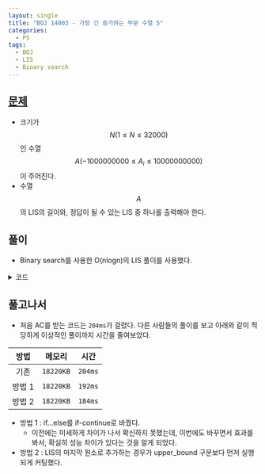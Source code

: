 ```yaml
---
layout: single
title: "BOJ 14003 - 가장 긴 증가하는 부분 수열 5"
categories:
  - PS
tags:
  - BOJ
  - LIS
  - Binary search
---
```


## <a href="https://www.acmicpc.net/problem/14003" target="_blank">문제</a>

- 크기가 $$N(1 \le N \le 32000)$$인 수열 $$A(-1000000000\le A_i \le 10000000000)$$이 주어진다.
- 수열 $$A$$의 LIS의 길이와, 정답이 될 수 있는 LIS 중 하나를 출력해야 한다.

## 풀이

- Binary search를 사용한 O(nlogn)의 LIS 풀이를 사용했다.

<details markdown="1">
<summary>코드</summary>

```cpp
#include <algorithm>
#include <iostream>
#include <stack>
#include <vector>
#define v vector

using namespace std;
using vi = vector<int>;
using ll = long long;

int main() {
    ios::sync_with_stdio(0);
    cin.tie(0);
    int n, lidx;
    cin >> n;
    vi ar(n, 0), lis, ari(n, 0);
    for (int i = 0; i < n; i++)
        cin >> ar[i];
    lis.push_back(ar[0]);
    for (int i = 1; i < n; i++) {
        if (lis.back() < ar[i]) {
            lis.push_back(ar[i]);
            ari[i] = lis.size() - 1;
            continue;
        }
        int ci = upper_bound(lis.begin(), lis.end(), ar[i]) - lis.begin();
        if (ci > 0 && lis[ci - 1] == ar[i]) {
            ari[i] = ci - 1;
            continue;
        }
        lis[ci] = ar[i];
        ari[i] = ci;
    }
    cout << lis.size() << endl;
    lidx = lis.size() - 1;
    stack<int> res;
    for (int i = n - 1; i >= 0; i--) {
        if (ari[i] == lidx) {
            res.push(ar[i]);
            lidx--;
            if (lidx == -1) break;
        }
    }
    while (!res.empty()) {
        cout << res.top() << ' ';
        res.pop();
    }
    return 0;
}
```

</details>

## 풀고나서
- 처음 AC를 받는 코드는 `204ms`가 걸렸다. 다른 사람들의 풀이를 보고 아래와 같이 적당하게 이상적인 풀이까지 시간을 줄여보았다.

|  방법  | 메모리    | 시간    |
| :----: | --------- | ------- |
|  기존  | `18220KB` | `204ms` |
| 방법 1 | `18220KB` | `192ms` |
| 방법 2 | `18220KB` | `184ms` |

- 방법 1 : if...else를 if-continue로 바꿨다.
  - 이전에는 미세하게 차이가 나서 확신하지 못했는데, 이번에도 바꾸면서 효과를 봐서, 확실히 성능 차이가 있다는 것을 알게 되었다.
- 방법 2 : LIS의 마지막 원소로 추가하는 경우가 upper_bound 구문보다 먼저 실행되게 커팅했다.